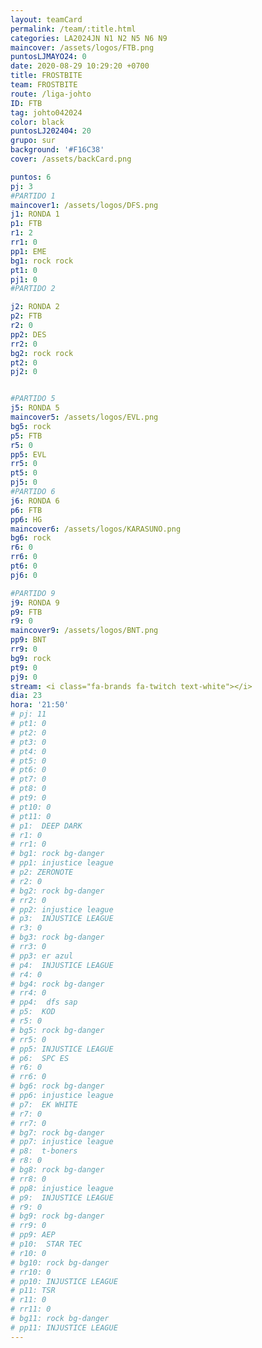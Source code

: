```yaml
---
layout: teamCard
permalink: /team/:title.html
categories: LA2024JN N1 N2 N5 N6 N9
maincover: /assets/logos/FTB.png
puntosLJMAYO24: 0
date: 2020-08-29 10:29:20 +0700
title: FROSTBITE
team: FROSTBITE
route: /liga-johto
ID: FTB
tag: johto042024
color: black
puntosLJ202404: 20
grupo: sur
background: '#F16C38'
cover: /assets/backCard.png

puntos: 6
pj: 3
#PARTIDO 1
maincover1: /assets/logos/DFS.png
j1: RONDA 1
p1: FTB 
r1: 2
rr1: 0
pp1: EME
bg1: rock rock
pt1: 0
pj1: 0
#PARTIDO 2

j2: RONDA 2
p2: FTB
r2: 0
pp2: DES
rr2: 0
bg2: rock rock
pt2: 0
pj2: 0


#PARTIDO 5
j5: RONDA 5
maincover5: /assets/logos/EVL.png
bg5: rock 
p5: FTB
r5: 0
pp5: EVL
rr5: 0
pt5: 0
pj5: 0
#PARTIDO 6
j6: RONDA 6
p6: FTB
pp6: HG
maincover6: /assets/logos/KARASUNO.png
bg6: rock 
r6: 0
rr6: 0
pt6: 0
pj6: 0

#PARTIDO 9
j9: RONDA 9
p9: FTB
r9: 0
maincover9: /assets/logos/BNT.png
pp9: BNT
rr9: 0
bg9: rock
pt9: 0
pj9: 0
stream: <i class="fa-brands fa-twitch text-white"></i>
dia: 23
hora: '21:50'
# pj: 11
# pt1: 0
# pt2: 0
# pt3: 0
# pt4: 0
# pt5: 0
# pt6: 0
# pt7: 0
# pt8: 0
# pt9: 0
# pt10: 0
# pt11: 0
# p1:  DEEP DARK
# r1: 0
# rr1: 0
# bg1: rock bg-danger
# pp1: injustice league
# p2: ZERONOTE
# r2: 0
# bg2: rock bg-danger
# rr2: 0
# pp2: injustice league
# p3:  INJUSTICE LEAGUE
# r3: 0
# bg3: rock bg-danger
# rr3: 0
# pp3: er azul
# p4:  INJUSTICE LEAGUE
# r4: 0
# bg4: rock bg-danger
# rr4: 0
# pp4:  dfs sap
# p5:  KOD
# r5: 0
# bg5: rock bg-danger
# rr5: 0
# pp5: INJUSTICE LEAGUE
# p6:  SPC ES
# r6: 0
# rr6: 0
# bg6: rock bg-danger
# pp6: injustice league
# p7:  EK WHITE
# r7: 0
# rr7: 0
# bg7: rock bg-danger
# pp7: injustice league
# p8:  t-boners
# r8: 0
# bg8: rock bg-danger
# rr8: 0
# pp8: injustice league
# p9:  INJUSTICE LEAGUE
# r9: 0
# bg9: rock bg-danger
# rr9: 0
# pp9: AEP
# p10:  STAR TEC
# r10: 0
# bg10: rock bg-danger
# rr10: 0
# pp10: INJUSTICE LEAGUE
# p11: TSR
# r11: 0
# rr11: 0
# bg11: rock bg-danger
# pp11: INJUSTICE LEAGUE
---
```




